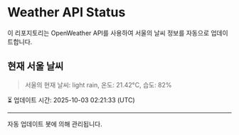 
# Weather API Status

이 리포지토리는 OpenWeather API를 사용하여 서울의 날씨 정보를 자동으로 업데이트합니다.

## 현재 서울 날씨
> 서울의 현재 날씨: light rain, 온도: 21.42°C, 습도: 82%

⏳ 업데이트 시간: 2025-10-03 02:21:33 (UTC)

---
자동 업데이트 봇에 의해 관리됩니다.
